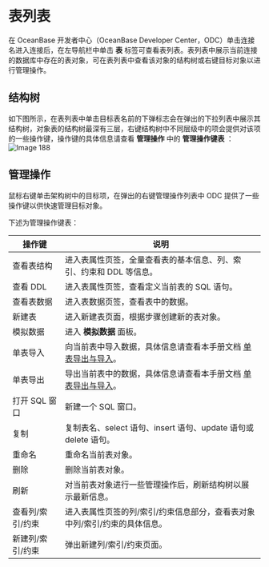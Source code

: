 表列表 
========================

在 OceanBase 开发者中心（OceanBase Developer Center，ODC）单击连接名进入连接后，在左导航栏中单击 **表** 标签可查看表列表。表列表中展示当前连接的数据库中存在的表对象，可在表列表中查看该对象的结构树或右键目标对象以进行管理操作。

结构树 
------------------------

如下图所示，在表列表中单击目标表名前的下弹标志会在弹出的下拉列表中展示其结构树，对象表的结构树最深有三层，右键结构树中不同层级中的项会提供对该项的一些操作键，操作键的具体信息请查看 **管理操作** 中的 **管理操作键表** ：
![Image 188](https://help-static-aliyun-doc.aliyuncs.com/assets/img/zh-CN/3754386461/p241374.png)

管理操作 
-------------------------

鼠标右键单击架构树中的目标项，在弹出的右键管理操作列表中 ODC 提供了一些操作键以供快速管理目标对象。

下述为管理操作键表：


|    操作键    |                                       说明                                       |
|-----------|--------------------------------------------------------------------------------|
| 查看表结构     | 进入表属性页签，全量查看表的基本信息、列、索引、约束和 DDL 等信息。                                           |
| 查看 DDL    | 进入表属性页签，查看定义当前表的 SQL 语句。                                                       |
| 查看表数据     | 进入表数据页签，查看表中的数据。                                                               |
| 新建表       | 进入新建表页面，根据步骤创建新的表对象。                                                           |
| 模拟数据      | 进入 **模拟数据** 面板。                                                                |
| 单表导入      | 向当前表中导入数据，具体信息请查看本手册文档 [单表导出与导入](../../6.web-odc-use-tools/1.web-odc-data-export-and-import/4.web-odc-single-table-export-and-import.md)。 |
| 单表导出      | 导出当前表中的数据，具体信息请查看本手册文档 [单表导出与导入](../../6.web-odc-use-tools/1.web-odc-data-export-and-import/4.web-odc-single-table-export-and-import.md)。 |
| 打开 SQL 窗口 | 新建一个 SQL 窗口。                                                                   |
| 复制        | 复制表名、select 语句、insert 语句、update 语句或 delete 语句。                                 |
| 重命名       | 重命名当前表对象。                                                                      |
| 删除        | 删除当前表对象。                                                                       |
| 刷新        | 对当前表对象进行一些管理操作后，刷新结构树以展示最新信息。                                                  |
| 查看列/索引/约束 | 进入表属性页签的列/索引/约束信息部分，查看表对象中列/索引/约束的具体信息。                                        |
| 新建列/索引/约束 | 弹出新建列/索引/约束页面。                                                                 |


